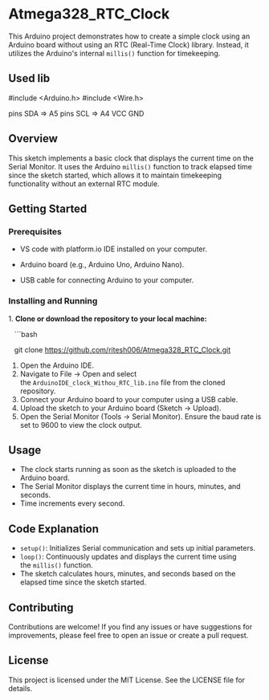 # Atmega328_RTC_Clock

This Arduino project demonstrates how to create a simple clock using an Arduino board without using an RTC (Real-Time Clock) library. Instead, it utilizes the Arduino's internal `millis()` function for timekeeping.

## Used lib
#include <Arduino.h>
#include <Wire.h>

pins SDA => A5
pins SCL => A4
     VCC
     GND
## Overview

This sketch implements a basic clock that displays the current time on the Serial Monitor. It uses the Arduino `millis()` function to track elapsed time since the sketch started, which allows it to maintain timekeeping functionality without an external RTC module.

## Getting Started

### Prerequisites

- VS code with platform.io IDE installed on your computer.

- Arduino board (e.g., Arduino Uno, Arduino Nano).

- USB cable for connecting Arduino to your computer.

### Installing and Running

1\. **Clone or download the repository to your local machine:**

   ```bash

   git clone https://github.com/ritesh006/Atmega328_RTC_Clock.git
1.  Open the Arduino IDE.
2.  Navigate to File -> Open and select the `ArduinoIDE_clock_Withou_RTC_lib.ino` file from the cloned repository.
3.  Connect your Arduino board to your computer using a USB cable.
4.  Upload the sketch to your Arduino board (Sketch -> Upload).
5.  Open the Serial Monitor (Tools -> Serial Monitor). Ensure the baud rate is set to 9600 to view the clock output.

Usage
-----

-   The clock starts running as soon as the sketch is uploaded to the Arduino board.
-   The Serial Monitor displays the current time in hours, minutes, and seconds.
-   Time increments every second.

Code Explanation
----------------

-   `setup()`: Initializes Serial communication and sets up initial parameters.
-   `loop()`: Continuously updates and displays the current time using the `millis()` function.
-   The sketch calculates hours, minutes, and seconds based on the elapsed time since the sketch started.

Contributing
------------

Contributions are welcome! If you find any issues or have suggestions for improvements, please feel free to open an issue or create a pull request.

License
-------

This project is licensed under the MIT License. See the LICENSE file for details.